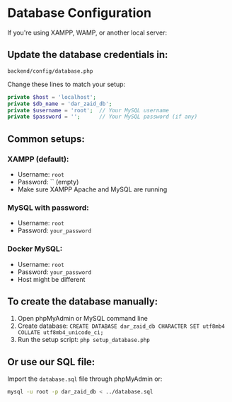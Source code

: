 # Database Configuration

If you're using XAMPP, WAMP, or another local server:

## Update the database credentials in:
`backend/config/database.php`

Change these lines to match your setup:
```php
private $host = 'localhost';
private $db_name = 'dar_zaid_db';
private $username = 'root';  // Your MySQL username
private $password = '';      // Your MySQL password (if any)
```

## Common setups:

### XAMPP (default):
- Username: `root`
- Password: `` (empty)
- Make sure XAMPP Apache and MySQL are running

### MySQL with password:
- Username: `root` 
- Password: `your_password`

### Docker MySQL:
- Username: `root`
- Password: `your_password`
- Host might be different

## To create the database manually:
1. Open phpMyAdmin or MySQL command line
2. Create database: `CREATE DATABASE dar_zaid_db CHARACTER SET utf8mb4 COLLATE utf8mb4_unicode_ci;`
3. Run the setup script: `php setup_database.php`

## Or use our SQL file:
Import the `database.sql` file through phpMyAdmin or:
```bash
mysql -u root -p dar_zaid_db < ../database.sql
```
